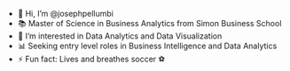 - 👋 Hi, I’m @josephpellumbi
- 📚 Master of Science in Business Analytics from Simon Business School
- 👀 I’m interested in Data Analytics and Data Visualization
- 📊 Seeking entry level roles in Business Intelligence and Data Analytics
- ⚡ Fun fact: Lives and breathes soccer ⚽

<!---
josephpellumbi/josephpellumbi is a ✨ special ✨ repository because its `README.md` (this file) appears on your GitHub profile.
You can click the Preview link to take a look at your changes.
--->
